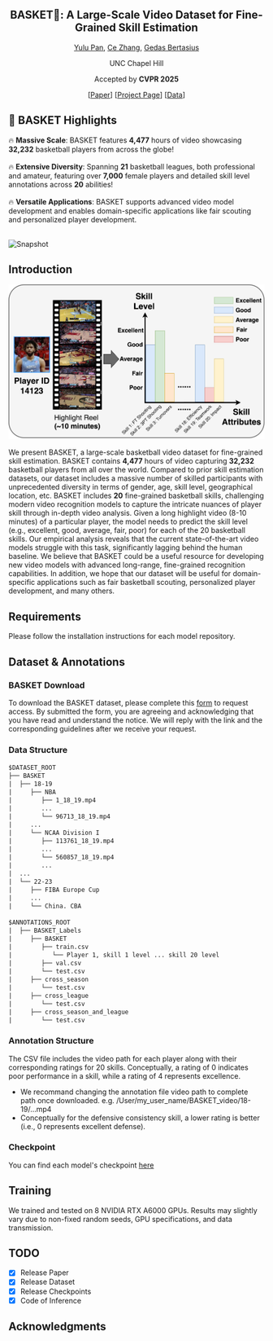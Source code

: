<div align="center">

<h2>BASKET🏀: A Large-Scale Video Dataset for Fine-Grained Skill Estimation</a></h2>

[Yulu Pan](https://yulupan00.github.io/), [Ce Zhang](https://ceezh.github.io/), [Gedas Bertasius](https://www.gedasbertasius.com/)

UNC Chapel Hill

Accepted by **CVPR 2025** 

[[Paper](https://arxiv.org/abs/2503.20781)] [[Project Page](https://sites.google.com/cs.unc.edu/basket)] [[Data](https://docs.google.com/forms/d/e/1FAIpQLSd_NXfijBL4nIn0aXDNni3VCPoYGUM5l8w55uOtD11qp_g5iQ/viewform?usp=dialog)]

</div>

## 🚀 BASKET Highlights 

🔥 **Massive Scale**: BASKET features **4,477** hours of video showcasing **32,232** basketball players from across the globe!<br/><br/>
🔥 **Extensive Diversity**: Spanning **21** basketball leagues, both professional and amateur, featuring over **7,000** female players and detailed skill level annotations across **20** abilities! <br/><br/>
🔥 **Versatile Applications**: BASKET supports advanced video model development and enables domain-specific applications like fair scouting and personalized player development. <br/><br/>

![Snapshot](assets/grid_player.gif)

## Introduction

![teaser](./assets/Basketball-Flowchart.jpg)

We present BASKET, a large-scale basketball video dataset for fine-grained skill estimation. BASKET contains **4,477** hours of video capturing **32,232** basketball players from all over the world. Compared to prior skill estimation datasets, our dataset includes a massive number of skilled participants with unprecedented diversity in terms of gender, age, skill level, geographical location, etc. BASKET includes **20** fine-grained basketball skills, challenging modern video recognition models to capture the intricate nuances of player skill through in-depth video analysis. Given a long highlight video (8-10 minutes) of a particular player, the model needs to predict the skill level (e.g., excellent, good, average, fair, poor) for each of the 20 basketball skills. Our empirical analysis reveals that the current state-of-the-art video models struggle with this task, significantly lagging behind the human baseline. We believe that BASKET could be a useful resource for developing new video models with advanced long-range, fine-grained recognition capabilities. In addition, we hope that our dataset will be useful for domain-specific applications such as fair basketball scouting, personalized player development, and many others.

## Requirements

Please follow the installation instructions for each model repository.

## Dataset & Annotations

### BASKET Download
To download the BASKET dataset, please complete this [form](https://docs.google.com/forms/d/e/1FAIpQLSd_NXfijBL4nIn0aXDNni3VCPoYGUM5l8w55uOtD11qp_g5iQ/viewform?usp=dialog) to request access. By submitted the form, you are agreeing and acknowledging that you have read and understand the notice. We will reply with the link and the corresponding guidelines after we receive your request.

### Data Structure

```
$DATASET_ROOT
├── BASKET
|  ├── 18-19
|     ├── NBA
|        ├── 1_18_19.mp4
|        ...
|        └── 96713_18_19.mp4
|     ...
|     └── NCAA Division I
|        ├── 113761_18_19.mp4
|        ...
|        └── 560857_18_19.mp4
|        ...
|  ...
|  └── 22-23
|     ├── FIBA Europe Cup
|     ...
|     └── China. CBA

$ANNOTATIONS_ROOT
|  ├── BASKET_Labels
|     ├── BASKET
|        ├── train.csv
|           └── Player 1, skill 1 level ... skill 20 level
|        ├── val.csv
|        └── test.csv
|     ├── cross_season
|        └── test.csv
|     ├── cross_league
|        └── test.csv
|     ├── cross_season_and_league
|        └── test.csv
```

### Annotation Structure
The CSV file includes the video path for each player along with their corresponding ratings for 20 skills. Conceptually, a rating of 0 indicates poor performance in a skill, while a rating of 4 represents excellence.
- We recommand changing the annotation file video path to complete path once downloaded. e.g. /User/my_user_name/BASKET_video/18-19/...mp4
- Conceptually for the defensive consistency skill, a lower rating is better (i.e., 0 represents excellent defense).

### Checkpoint
You can find each model's checkpoint [here](https://www.dropbox.com/scl/fo/owwl5gpfj34rgf16iqp2g/ABfiu4ld9wCwBrmUU6k_ROg?rlkey=zayb4qpgom7ig74hx8hqy3t64&st=ti26uf75&dl=0)

## Training
We trained and tested on 8 NVIDIA RTX A6000 GPUs. Results may slightly vary due to non-fixed random seeds, GPU specifications, and data transmission.

## TODO
- [x] Release Paper
- [x] Release Dataset
- [x] Release Checkpoints
- [x] Code of Inference

## Acknowledgments
